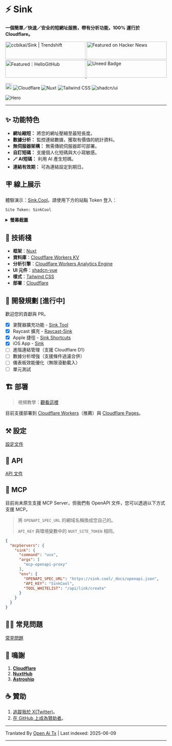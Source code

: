 # ⚡ Sink

**一個簡單／快速／安全的短網址服務，帶有分析功能，100% 運行於 Cloudflare。**

<a href="https://trendshift.io/repositories/10421" target="_blank">
  <img
    src="https://trendshift.io/api/badge/repositories/10421"
    alt="ccbikai/Sink | Trendshift"
    width="250"
    height="55"
  />
</a>
<a href="https://news.ycombinator.com/item?id=40843683" target="_blank">
  <img
    src="https://hackernews-badge.vercel.app/api?id=40843683"
    alt="Featured on Hacker News"
    width="250"
    height="55"
  />
</a>
<a href="https://hellogithub.com/repository/57771fd91d1542c7a470959b677a9944" target="_blank">
  <img
    src="https://abroad.hellogithub.com/v1/widgets/recommend.svg?rid=57771fd91d1542c7a470959b677a9944&claim_uid=qi74Zp23wYKeAVB&theme=neutral"
    alt="Featured｜HelloGitHub"
    width="250"
    height="55"
  />
</a>
<a href="https://www.uneed.best/tool/sink" target="_blank">
  <img
    src="https://www.uneed.best/POTW1.png"
    alt="Uneed Badge"
    width="250"
    height="55"
  />
</a>

[<img src="https://devin.ai/assets/deepwiki-badge.png" alt="DeepWiki" height="20"/>](https://deepwiki.com/ccbikai/Sink)
![Cloudflare](https://img.shields.io/badge/Cloudflare-F69652?style=flat&logo=cloudflare&logoColor=white)
![Nuxt](https://img.shields.io/badge/Nuxt-00DC82?style=flat&logo=nuxtdotjs&logoColor=white)
![Tailwind CSS](https://img.shields.io/badge/Tailwind%20CSS-06B6D4?style=flat&logo=tailwindcss&logoColor=white)
![shadcn/ui](https://img.shields.io/badge/shadcn/ui-000000?style=flat&logo=shadcnui&logoColor=white)

![Hero](https://raw.githubusercontent.com/ccbikai/Sink/master/public/image.png)

----

## ✨ 功能特色

- **網址縮短：** 將您的網址壓縮至最短長度。
- **數據分析：** 監控連結數據，獲取有價值的統計資料。
- **無伺服器架構：** 無需傳統伺服器即可部署。
- **自訂短碼：** 支援個人化短碼與大小寫敏感。
- **🪄 AI短碼：** 利用 AI 產生短碼。
- **連結有效期：** 可為連結設定到期日。

## 🪧 線上展示

體驗演示：[Sink.Cool](https://sink.cool/dashboard)。請使用下方的站點 Token 登入：

```txt
Site Token: SinkCool
```

<details>
  <summary><b>螢幕截圖</b></summary>
  <img alt="Analytics" src="https://raw.githubusercontent.com/ccbikai/Sink/master/docs/images/sink.cool_dashboard.png"/>
  <img alt="Links" src="https://raw.githubusercontent.com/ccbikai/Sink/master/docs/images/sink.cool_dashboard_links.png"/>
  <img alt="Link Analytics" src="https://raw.githubusercontent.com/ccbikai/Sink/master/docs/images/sink.cool_dashboard_link_slug.png"/>
</details>

## 🧱 技術棧

- **框架**：[Nuxt](https://nuxt.com/)
- **資料庫**：[Cloudflare Workers KV](https://developers.cloudflare.com/kv/)
- **分析引擎**：[Cloudflare Workers Analytics Engine](https://developers.cloudflare.com/analytics/)
- **UI 元件**：[shadcn-vue](https://www.shadcn-vue.com/)
- **樣式**：[Tailwind CSS](https://tailwindcss.com/)
- **部署**：[Cloudflare](https://www.cloudflare.com/)

## 🚗 開發規劃 [進行中]

歡迎您的貢獻與 PR。

- [x] 瀏覽器擴充功能
      - [Sink Tool](https://github.com/zhuzhuyule/sink-extension)
- [x] Raycast 擴充
      - [Raycast-Sink](https://github.com/foru17/raycast-sink)
- [x] Apple 捷徑
      - [Sink Shortcuts](https://s.search1api.com/sink001)
- [x] iOS App
      - [Sink](https://apps.apple.com/app/id6745417598)
- [ ] 進階連結管理（支援 Cloudflare D1）
- [ ] 數據分析增強（支援條件過濾合併）
- [ ] 儀表板效能優化（無限滾動載入）
- [ ] 單元測試

## 🏗️ 部署

> 視頻教學：[觀看這裡](https://www.youtube.com/watch?v=MkU23U2VE9E)

目前支援部署到 [Cloudflare Workers](https://raw.githubusercontent.com/ccbikai/Sink/master/docs/deployment/workers.md)（推薦）與 [Cloudflare Pages](https://raw.githubusercontent.com/ccbikai/Sink/master/docs/deployment/pages.md)。

## ⚒️ 設定

[設定文件](https://raw.githubusercontent.com/ccbikai/Sink/master/docs/configuration.md)

## 🔌 API

[API 文件](https://raw.githubusercontent.com/ccbikai/Sink/master/docs/api.md)

## 🧰 MCP

目前尚未原生支援 MCP Server，但我們有 OpenAPI 文件，您可以透過以下方式支援 MCP。

> 將 `OPENAPI_SPEC_URL` 的網域名稱換成您自己的。
>
> `API_KEY` 與環境變數中的 `NUXT_SITE_TOKEN` 相同。

```json
{
  "mcpServers": {
    "sink": {
      "command": "uvx",
      "args": [
        "mcp-openapi-proxy"
      ],
      "env": {
        "OPENAPI_SPEC_URL": "https://sink.cool/_docs/openapi.json",
        "API_KEY": "SinkCool",
        "TOOL_WHITELIST": "/api/link/create"
      }
    }
  }
}
```

## 🙋🏻 常見問題

[常見問題](https://raw.githubusercontent.com/ccbikai/Sink/master/docs/faqs.md)

## 💖 鳴謝

1. [**Cloudflare**](https://www.cloudflare.com/)
2. [**NuxtHub**](https://hub.nuxt.com/)
3. [**Astroship**](https://astroship.web3templates.com/)

## ☕ 贊助

1. [追蹤我於 X(Twitter)](https://404.li/kai)。
2. [在 GitHub 上成為贊助者](https://github.com/sponsors/ccbikai)。

---

Tranlated By [Open Ai Tx](https://github.com/OpenAiTx/OpenAiTx) | Last indexed: 2025-06-09

---